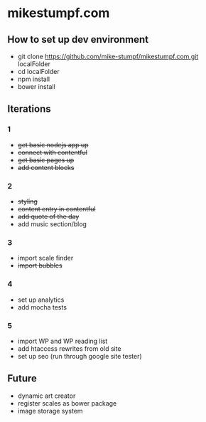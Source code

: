 # mikestumpf.com

## How to set up dev environment
* git clone https://github.com/mike-stumpf/mikestumpf.com.git localFolder
* cd localFolder
* npm install
* bower install

## Iterations

### 1
* ~~get basic nodejs app up~~
* ~~connect with contentful~~
* ~~get basic pages up~~
* ~~add content blocks~~

### 2
* ~~styling~~
* ~~content entry in contentful~~
* ~~add quote of the day~~
* add music section/blog

### 3
* import scale finder
* ~~import bubbles~~

### 4
* set up analytics
* add mocha tests

### 5
* import WP and WP reading list
* add htaccess rewrites from old site
* set up seo (run through google site tester)

## Future
* dynamic art creator
* register scales as bower package
* image storage system